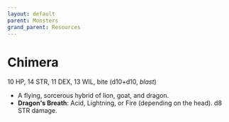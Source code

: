 ```yaml
---
layout: default
parent: Monsters
grand_parent: Resources
---
```


# Chimera

10 HP, 14 STR, 11 DEX, 13 WIL, bite (d10+d10, _blast_)

- A flying, sorcerous hybrid of lion, goat, and dragon.
- **Dragon's Breath**:  Acid, Lightning, or Fire (depending on the head). d8 STR damage.